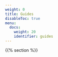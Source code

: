 ```yaml
---
weight: 0
title: Guides
disableToc: true
menu:
  docs:
    weight: 20
    identifier: guides
---
```

{{% section %}}
